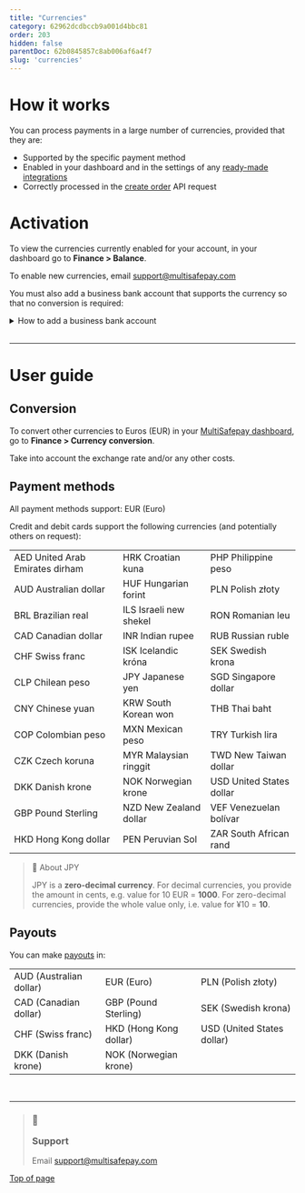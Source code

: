 ```yaml
---
title: "Currencies"
category: 62962dcdbccb9a001d4bbc81
order: 203
hidden: false
parentDoc: 62b0845857c8ab006af6a4f7
slug: 'currencies'
---
```

# How it works

You can process payments in a large number of currencies, provided that they are:

- Supported by the specific payment method
- Enabled in your dashboard and in the settings of any [ready-made integrations](/docs/our-integrations/)
- Correctly processed in the [create order](/reference/createorder/) API request

# Activation

To view the currencies currently enabled for your account, in your dashboard go to **Finance > Balance**.

To enable new currencies, email <support@multisafepay.com>

You must also add a business bank account that supports the currency so that no conversion is required:

<details id="how-to-add-business-bank-account">
<summary>How to add a business bank account</summary>
<br>

1. Sign in to your [MultiSafepay dashboard](https://merchant.multisafepay.com).
2. Go to **Finance > Balance > Add bank account**.
3. Process a bank transfer in the new currency to confirm the business bank account.

Once your new business bank account has been approved by the Risk Team, you can process payouts without currency conversion.
</details>
<br>

---

# User guide

## Conversion

To convert other currencies to Euros (EUR) in your [MultiSafepay dashboard](https://merchant.multisafepay.com), go to **Finance > Currency conversion**. 

Take into account the exchange rate and/or any other costs.

## Payment methods

All payment methods support: EUR (Euro)

Credit and debit cards support the following currencies (and potentially others on request):

| | | |
|---|---|---|
| AED United Arab Emirates dirham | HRK Croatian kuna | PHP Philippine peso |
| AUD Australian dollar | HUF Hungarian forint | PLN Polish złoty |
| BRL Brazilian real | ILS Israeli new shekel | RON Romanian leu |
| CAD Canadian dollar | INR Indian rupee | RUB Russian ruble |
| CHF Swiss franc | ISK Icelandic króna | SEK Swedish krona |
| CLP Chilean peso | JPY Japanese yen | SGD Singapore dollar |
| CNY Chinese yuan | KRW South Korean won | THB Thai baht |
| COP Colombian peso | MXN Mexican peso | TRY Turkish lira |
| CZK Czech koruna | MYR Malaysian ringgit | TWD New Taiwan dollar |
| DKK Danish krone | NOK Norwegian krone | USD United States dollar |
| GBP Pound Sterling | NZD New Zealand dollar | VEF Venezuelan bolívar |
| HKD Hong Kong dollar | PEN Peruvian Sol | ZAR South African rand |

> 📘 About JPY
> 
> JPY is a **zero-decimal currency**.
> For decimal currencies, you provide the amount in cents, e.g. value for 10 EUR = **1000**. 
> For zero-decimal currencies, provide the whole value only, i.e. value for ¥10 = **10**. 

## Payouts

You can make [payouts](/docs/payouts/) in: 

| | | |
|---|---|---|
| AUD (Australian dollar) | EUR (Euro) | PLN (Polish złoty) |
| CAD (Canadian dollar) | GBP (Pound Sterling) | SEK (Swedish krona) |
| CHF (Swiss franc) | HKD (Hong Kong dollar) | USD (United States dollar) |
| DKK (Danish krone) | NOK (Norwegian krone) |  |
<br>

---

<blockquote class="callout callout_info">
    <h3 class="callout-heading false">
        <span class="callout-icon">💬</span>
        <p>Support</p>
    </h3>
    <p>Email <a href="mailto:support@multisafepay.com">support@multisafepay.com</a></p>
</blockquote>

[Top of page](#)